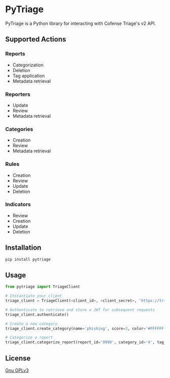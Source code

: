 # PyTriage

PyTriage is a Python library for interacting with Cofense Triage's v2 API.

## Supported Actions
### Reports
- Categorization
- Deletion
- Tag application
- Metadata retrieval

### Reporters
- Update
- Review
- Metadata retrieval

### Categories
- Creation
- Review
- Metadata retrieval

### Rules
- Creation
- Review
- Update
- Deletion

### Indicators
- Review
- Creation
- Update
- Deletion

## Installation
```python
pip install pytriage
```

## Usage

```python
from pytriage import TriageClient

# Instantiate your client
triage_client = TriageClient(<client_id>, <client_secret>, 'https://triageserver.com/')

# Authenticate to retrieve and store a JWT for subsequent requests
triage_client.authenticate()

# Create a new category
triage_client.create_category(name='phishing', score=3, color='#FFFFFF')

# Categorize a report
triage_client.categorize_report(report_id='9999', category_id='4', tag_list=['credential harvesting', 'o365'])
```

## License
[Gnu GPLv3](https://choosealicense.com/licenses/gpl-3.0/)
